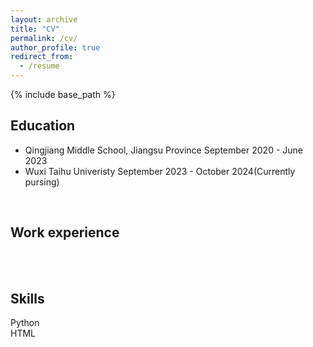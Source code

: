 ```yaml
---
layout: archive
title: "CV"
permalink: /cv/
author_profile: true
redirect_from:
  - /resume
---
```


{% include base_path %}

Education
------
* Qingjiang Middle School, Jiangsu Province                          September 2020 - June 2023
* Wuxi Taihu Univeristy                                              September 2023 - October 2024(Currently pursing) 
<br>

Work experience
------
<br>
<br>
  
Skills
------
Python  
HTML

<br>
